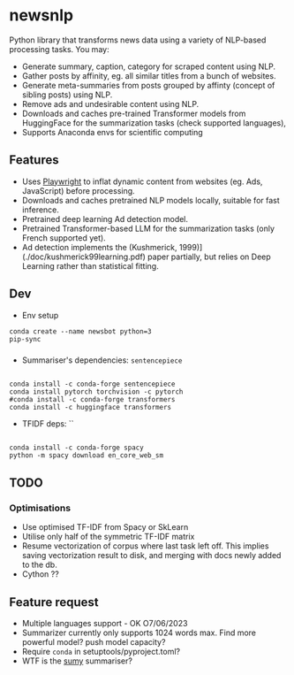 # newsnlp

Python library that transforms news data using a variety of NLP-based processing tasks. 
You may:

* Generate summary, caption, category for scraped content using NLP.
* Gather posts by affinity, eg. all similar titles from a bunch of websites.
* Generate meta-summaries from posts grouped by affinty (concept of sibling posts) using NLP.
* Remove ads and undesirable content using NLP.
* Downloads and caches pre-trained Transformer models from HuggingFace for the summarization tasks (check supported languages),
* Supports Anaconda envs for scientific computing

## Features 

- Uses [Playwright](https://playwright.dev/) to inflat dynamic content from websites (eg. Ads, JavaScript) before processing.
- Downloads and caches pretrained NLP models locally, suitable for fast inference.
- Pretrained deep learning Ad detection model.
- Pretrained Transformer-based LLM for the summarization tasks (only French supported yet).
- Ad detection implements the (Kushmerick, 1999)](./doc/kushmerick99learning.pdf) paper partially,
  but relies on Deep Learning rather than statistical fitting.

## Dev

- Env setup

```shell
conda create --name newsbot python=3
pip-sync
```

###
- Summariser's dependencies: `sentencepiece`
```shell

conda install -c conda-forge sentencepiece
conda install pytorch torchvision -c pytorch
#conda install -c conda-forge transformers
conda install -c huggingface transformers
```
- TFIDF deps: `` 
```shell

conda install -c conda-forge spacy
python -m spacy download en_core_web_sm

```


## TODO

### Optimisations

- Use optimised TF-IDF from Spacy or SkLearn
- Utilise only half of the symmetric TF-IDF matrix
- Resume vectorization of corpus where last task left off.
  This implies saving vectorization result to disk, and merging with docs newly added to the db. 
- Cython ??

## Feature request

- Multiple languages support - OK O7/06/2023
- Summarizer currently only supports 1024 words max. Find more powerful model? push model capacity?
- Require `conda` in setuptools/pyproject.toml?
- WTF is the [sumy](https://github.com/miso-belica/sumy) summariser?
